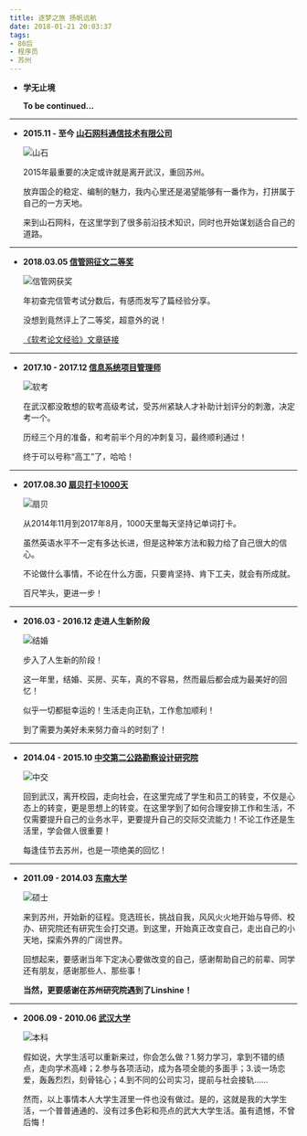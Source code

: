 ```yaml
---
title: 逐梦之旅 扬帆远航
date: 2018-01-21 20:03:37
tags:
- 80后
- 程序员
- 苏州
---
```


* **学无止境**

    **To be continued...**

---

* **2015.11 - 至今 [山石网科通信技术有限公司](https://www.hillstonenet.com.cn/)**

    ![山石](/images/about/山石.jpg)

    2015年最重要的决定或许就是离开武汉，重回苏州。

    放弃国企的稳定、编制的魅力，我内心里还是渴望能够有一番作为，打拼属于自己的一方天地。

    来到山石网科，在这里学到了很多前沿技术知识，同时也开始谋划适合自己的道路。

---

* **2018.03.05 [信管网征文二等奖](http://www.cnitpm.com/pm1/51998.html)**

    ![信管网获奖](/images/about/信管征文.jpg)

    年初查完信管考试分数后，有感而发写了篇经验分享。

    没想到竟然评上了二等奖，超意外的说！

    [《软考论文经验》文章链接](../2018/03/01/ruankao-1/)

---

* **2017.10 - 2017.12 [信息系统项目管理师](http://www.ruankao.org.cn/)**

    ![软考](/images/about/软考.png)

    在武汉都没敢想的软考高级考试，受苏州紧缺人才补助计划评分的刺激，决定考一个。

    历经三个月的准备，和考前半个月的冲刺复习，最终顺利通过！

    终于可以号称“高工”了，哈哈！

---

* **2017.08.30 [扇贝打卡1000天](https://www.shanbay.com/)**

    ![扇贝](/images/about/扇贝.jpg)

    从2014年11月到2017年8月，1000天里每天坚持记单词打卡。

    虽然英语水平不一定有多达长进，但是这种笨方法和毅力给了自己很大的信心。
    
    不论做什么事情，不论在什么方面，只要肯坚持、肯下工夫，就会有所成就。

    百尺竿头，更进一步！

---

* **2016.03 - 2016.12 走进人生新阶段**

    ![结婚](/images/about/结婚.jpg)

    步入了人生新的阶段！
    
    这一年里，结婚、买房、买车，真的不容易，然而最后都会成为最美好的回忆！

    似乎一切都挺幸运的！生活走向正轨，工作愈加顺利！
    
    到了需要为美好未来努力奋斗的时刻了！

---

* **2014.04 - 2015.10 [中交第二公路勘察设计研究院](http://www.ccshcc.cn/index.html)**

    ![中交](/images/about/中交.jpg)

    回到武汉，离开校园，走向社会，在这里完成了学生和员工的转变，不仅是心态上的转变，更是思想上的转变。在这里学到了如何合理安排工作和生活，不仅需要提升自己的业务水平，更要提升自己的交际交流能力！不论工作还是生活里，学会做人很重要！

    每逢佳节去苏州，也是一项绝美的回忆！

---

* **2011.09 - 2014.03 [东南大学](http://www.seu.edu.cn/)**

    ![硕士](/images/about/硕士.jpg)

    来到苏州，开始新的征程。竞选班长，挑战自我，风风火火地开始与导师、校办、研究院还有研究生会打交道。到这里，开始真正改变自己，走出自己的小天地，探索外界的广阔世界。

    回想起来，要感谢当年下定决心要做改变的自己，感谢帮助自己的前辈、同学还有朋友，感谢那些人、那些事！

    **当然，更要感谢在苏州研究院遇到了Linshine！**

---

* **2006.09 - 2010.06 [武汉大学](http://www.whu.edu.cn/)**

    ![本科](/images/about/本科.jpg)

    假如说，大学生活可以重新来过，你会怎么做？1.努力学习，拿到不错的绩点，走向学术高峰；2.参与各项活动，成为各项全能的多面手；3.谈一场恋爱，轰轰烈烈，刻骨铭心；4.到不同的公司实习，提前与社会接轨......

    然而，以上事情本人大学生涯里一件也没有做过。是的，这就是我的大学生活，一个普普通通的、没有过多色彩和亮点的武大大学生活。虽有遗憾，不曾后悔！